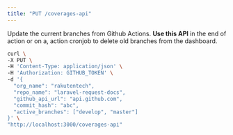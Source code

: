 ```yaml
---
title: "PUT /coverages-api"
---
```


Update the current branches from Github Actions.
**Use this API** in the end of action or on a, action cronjob to delete old branches from the dashboard.

```sh
curl \
-X PUT \
-H 'Content-Type: application/json' \
-H 'Authorization: GITHUB_TOKEN' \
-d '{
  "org_name": "rakutentech",
  "repo_name": "laravel-request-docs",
  "github_api_url": "api.github.com",
  "commit_hash": "abc",
  "active_branches": ["develop", "master"]
}' \
"http://localhost:3000/coverages-api"
```
